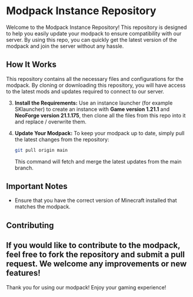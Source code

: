 # Modpack Instance Repository

Welcome to the Modpack Instance Repository! This repository is designed to help you easily update your modpack to ensure compatibility with our server. By using this repo, you can quickly get the latest version of the modpack and join the server without any hassle.

## How It Works

This repository contains all the necessary files and configurations for the modpack. By cloning or downloading this repository, you will have access to the latest mods and updates required to connect to our server.

3. **Install the Requirements:**
   Use an instance launcher (for example SKlauncher) to create an instance with **Game version 1.21.1** and **NeoForge version 21.1.175**, then clone all the files from this repo into it and replace / overwrite them.

4. **Update Your Modpack:**
   To keep your modpack up to date, simply pull the latest changes from the repository:
   ```bash
   git pull origin main
   ```
   This command will fetch and merge the latest updates from the main branch.

## Important Notes

- Ensure that you have the correct version of Minecraft installed that matches the modpack.

## Contributing

If you would like to contribute to the modpack, feel free to fork the repository and submit a pull request. We welcome any improvements or new features!
---

Thank you for using our modpack! Enjoy your gaming experience!
